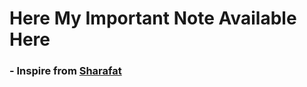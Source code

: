 # Here My Important Note Available Here 

### - Inspire from  [Sharafat](https://github.com/SharafatKarim)

